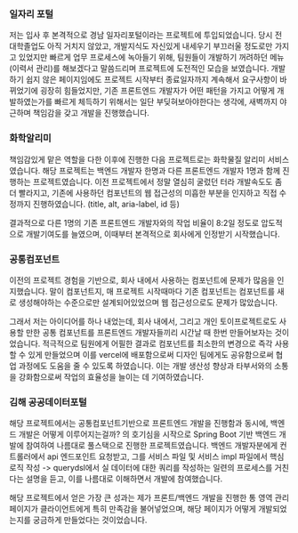 
### 일자리 포털
저는 입사 후 본격적으로 경남 일자리포털이라는 프로젝트에 투입되었습니다. 당시 전 대학졸업도 아직 거치지 않았고, 개발지식도 자신있게 내세우기 부끄러울 정도로만 가지고 있었지만 빠르게 업무 프로세스에 녹아들기 위해, 팀원들이 개발하기 꺼려하던 메뉴(이력서 관리)를 해보겠다고 말씀드리며 프로젝트에 도전적인 모습을 보였습니다. 개발하기 쉽지 않은 페이지임에도 프로젝트 시작부터 종료일자까지 계속해서 요구사항이 바뀌었기에 굉장히 힘들었지만, 기존 프론트엔드 개발자가 어떤 패턴을 가지고 어떻게 개발하였는가를 빠르게 체득하기 위해서는 일단 부딪혀보아야한다는 생각에, 새벽까지 야근하며 책임감을 갖고 개발을 진행했습니다.

### 화학알리미
책임감있게 맡은 역할을 다한 이후에 진행한 다음 프로젝트로는 화학물질 알리미 서비스였습니다. 해당 프로젝트는 백엔드 개발자 한명과 다른 프론트엔드 개발자 1명과 함께 진행하는 프로젝트였습니다. 이전 프로젝트에서 정말 열심히 굴렀던 터라 개발속도도 좀 더 빨라지고, 기존에 사용하던 컴포넌트의 웹 접근성의 미흡한 부분을 인지하고 직접 수정까지 진행하였습니다. (title, alt, aria-label, id 등) 

결과적으로 다른 1명의 기존 프론트엔드 개발자와의 작업 비율이 8:2일 정도로 압도적으로 개발기여도를 늘였으며, 이때부터 본격적으로 회사에게 인정받기 시작했습니다.

### 공통컴포넌트
이전의 프로젝트 경험을 기반으로, 회사 내에서 사용하는 컴포넌트에 문제가 많음을 인지했습니다. 말이 컴포넌트지, 매 프로젝트 시작때마다 기존 컴포넌트는 컴포넌트를 새로 생성해야하는 수준으로만 설계되어있었으며 웹 접근성으로도 문제가 많았습니다.

그래서 저는 아이디어를 하나 내었는데, 회사 내에서, 그리고 개인 토이프로젝트로도 사용할 만한 공통 컴포넌트를 프론트엔드 개발자들끼리 시간날 때 한번 만들어보자는 것이었습니다. 적극적으로 팀원에게 어필한 결과로 컴포넌트를 최소한의 변경으로 즉각 사용할 수 있게 만들었으며 이를 vercel에 배포함으로써 디자인 팀에게도 공유함으로써 협업 과정에도 도움을 줄 수 있도록 하였습니다. 이는 개발 생산성 향상과 타부서와의 소통을 강화함으로써 작업의 효율성을 늘이는 데 기여하였습니다.

### 김해 공공데이터포털
해당 프로젝트에서는 공통컴포넌트기반으로 프론트엔드 개발을 진행함과 동시에, 백엔드 개발은 어떻게 이루어지는걸까? 의 호기심을 시작으로 Spring Boot 기반 백엔드 개발에 참여하여 나름대로 풀스택으로 진행한 프로젝트였습니다. 백엔드 개발자분에게 컨트롤러에서 api 엔드포인트 요청받고, 그를 서비스 파일 및 서비스 impl 파일에서 핵심로직 작성 -> querydsl에서 실 데이터에 대한 쿼리를 작성하는 일련의 프로세스를 거친다는 설명을 듣고, 이를 나름대로 이해하면서 개발에 참여했습니다.

해당 프로젝트에서 얻은 가장 큰 성과는 제가 프론트/백엔드 개발을 진행한 통 영역 관리 페이지가 클라이언트에게 특히 만족감을 불어넣었으며, 해당 페이지가 어떻게 개발되었는지를 궁금하게 만들었다는 것이었습니다. 